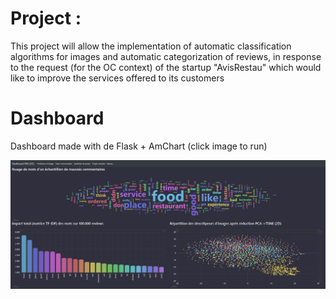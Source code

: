 # Project :

This project will allow the implementation of automatic classification algorithms for images and automatic categorization of reviews, in response to the request (for the OC context) of the startup "AvisRestau" which would like to improve the services offered to its customers

# Dashboard

Dashboard made with de Flask + AmChart (click image to run)
<p align="center">
	<a href="https://avis-restau-oc.herokuapp.com/"> 
		<img src="https://github.com/Seb-IX/Projet_6/blob/main/Solution/script/img/dashboard.JPG">
	</a>
</p>

